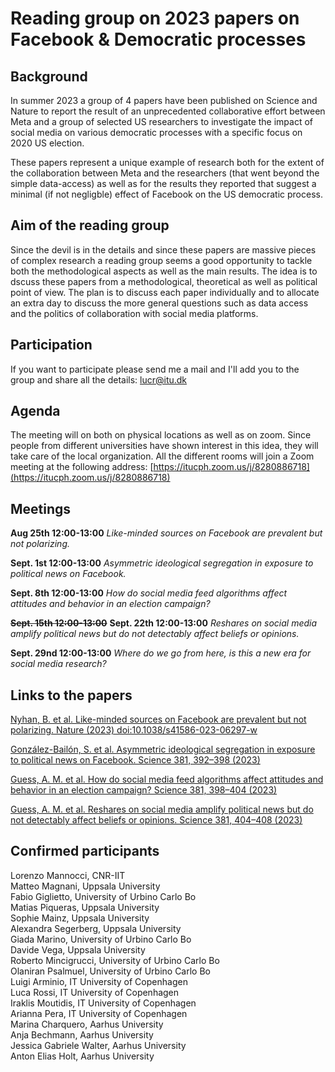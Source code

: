 # Reading group on 2023 papers on Facebook & Democratic processes 

## Background
In summer 2023 a group of 4 papers have been published on Science and Nature to report the result of an unprecedented collaborative effort between Meta and a group of selected US researchers to investigate the impact of social media on various democratic processes with a specific focus on 2020 US election.

These papers represent a unique example of research both for the extent of the collaboration between Meta and the researchers (that went beyond the simple data-access) as well as for the results they reported that suggest a minimal (if not negligble) effect of Facebook on the US democratic process.

## Aim of the reading group
Since the devil is in the details and since these papers are massive pieces of complex research a reading group seems a good opportunity to tackle both the methodological aspects as well as the main results. The idea is to dscuss these papers from a methodological, theoretical as well as political point of view. The plan is to discuss each paper individually and to allocate an extra day to discuss the more general questions such as data access and the politics of collaboration with social media platforms.

## Participation

If you want to participate please send me a mail and I'll add you to the group and share all the details: [lucr@itu.dk](mailto:lucr@itu.dk)

## Agenda
The meeting will on both on physical locations as well as on zoom. Since people from different universities have shown interest in this idea, they will take care of the local organization. All the different rooms will join a Zoom meeting at the following address: [https://itucph.zoom.us/j/8280886718](https://itucph.zoom.us/j/8280886718)

## Meetings

**Aug 25th 12:00-13:00** _Like-minded sources on Facebook are prevalent but not polarizing._

**Sept. 1st 12:00-13:00** _Asymmetric ideological segregation in exposure to political news on Facebook._

**Sept. 8th 12:00-13:00** _How do social media feed algorithms affect attitudes and behavior in an election campaign?_

<del>**Sept. 15th 12:00-13:00**</del> **Sept. 22th 12:00-13:00** _Reshares on social media amplify political news but do not detectably affect beliefs or opinions._

**Sept. 29nd 12:00-13:00** _Where do we go from here, is this a new era for social media research?_

## Links to the papers

[Nyhan, B. et al. Like-minded sources on Facebook are prevalent but not polarizing. Nature (2023) doi:10.1038/s41586-023-06297-w ](https://www.nature.com/articles/s41586-023-06297-w.pdf)

[González-Bailón, S. et al. Asymmetric ideological segregation in exposure to political news on Facebook. Science 381, 392–398 (2023) ](https://www.science.org/doi/10.1126/science.ade7138)

[Guess, A. M. et al. How do social media feed algorithms affect attitudes and behavior in an election campaign? Science 381, 398–404 (2023)](https://www.science.org/doi/10.1126/science.abp9364)

[Guess, A. M. et al. Reshares on social media amplify political news but do not detectably affect beliefs or opinions. Science 381, 404–408 (2023)](https://www.science.org/doi/10.1126/science.add8424) 

## Confirmed participants

Lorenzo Mannocci, CNR-IIT  
Matteo Magnani, Uppsala University  
Fabio Giglietto, University of Urbino Carlo Bo  
Matias Piqueras, Uppsala University  
Sophie Mainz, Uppsala University  
Alexandra Segerberg, Uppsala University  
Giada Marino, University of Urbino Carlo Bo  
Davide Vega, Uppsala University  
Roberto Mincigrucci, University of Urbino Carlo Bo  
Olaniran Psalmuel, University of Urbino Carlo Bo  
Luigi Arminio, IT University of Copenhagen  
Luca Rossi, IT University of Copenhagen  
Iraklis Moutidis, IT University of Copenhagen  
Arianna Pera, IT University of Copenhagen  
Marina Charquero, Aarhus University  
Anja Bechmann, Aarhus University  
Jessica Gabriele Walter, Aarhus University  
Anton Elias Holt, Aarhus University  



 

